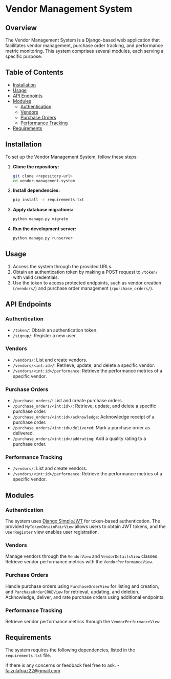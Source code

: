 # Vendor Management System

## Overview

The Vendor Management System is a Django-based web application that facilitates vendor management, purchase order tracking, and performance metric monitoring. This system comprises several modules, each serving a specific purpose.

## Table of Contents

- [Installation](#installation)
- [Usage](#usage)
- [API Endpoints](#api-endpoints)
- [Modules](#modules)
  - [Authentication](#authentication)
  - [Vendors](#vendors)
  - [Purchase Orders](#purchase-orders)
  - [Performance Tracking](#performance-tracking)
- [Requirements](#requirements)

## Installation

To set up the Vendor Management System, follow these steps:

1. **Clone the repository:**
   ```bash
   git clone <repository-url>
   cd vendor-management-system
   ```

2. **Install dependencies:**
   ```bash
   pip install -r requirements.txt
   ```

3. **Apply database migrations:**
   ```bash
   python manage.py migrate
   ```

4. **Run the development server:**
   ```bash
   python manage.py runserver
   ```

## Usage

1. Access the system through the provided URLs.
2. Obtain an authentication token by making a POST request to `/token/` with valid credentials.
3. Use the token to access protected endpoints, such as vendor creation (`/vendors/`) and purchase order management (`/purchase_orders/`).

## API Endpoints

### Authentication

- `/token/`: Obtain an authentication token.
- `/signup/`: Register a new user.

### Vendors

- `/vendors/`: List and create vendors.
- `/vendors/<int:id>/`: Retrieve, update, and delete a specific vendor.
- `/vendors/<int:id>/performance`: Retrieve the performance metrics of a specific vendor.

### Purchase Orders

- `/purchase_orders/`: List and create purchase orders.
- `/purchase_orders/<int:id>/`: Retrieve, update, and delete a specific purchase order.
- `/purchase_orders/<int:id>/acknowledge`: Acknowledge receipt of a purchase order.
- `/purchase_orders/<int:id>/delivered`: Mark a purchase order as delivered.
- `/purchase_orders/<int:id>/addrating`: Add a quality rating to a purchase order.

### Performance Tracking

- `/vendors/`: List and create vendors.
- `/vendors/<int:id>/performance`: Retrieve the performance metrics of a specific vendor.

## Modules

### Authentication

The system uses [Django SimpleJWT](https://django-rest-framework-simplejwt.readthedocs.io/) for token-based authentication. The provided `MyTokenObtainPairView` allows users to obtain JWT tokens, and the `UserRegister` view enables user registration.

### Vendors

Manage vendors through the `VendorView` and `VendorDetailsView` classes. Retrieve vendor performance metrics with the `VendorPerformanceView`.

### Purchase Orders

Handle purchase orders using `PurchaseOrderView` for listing and creation, and `PurchaseOrderCRUDView` for retrieval, updating, and deletion. Acknowledge, deliver, and rate purchase orders using additional endpoints.

### Performance Tracking

Retrieve vendor performance metrics through the `VendorPerformanceView`.

## Requirements

The system requires the following dependencies, listed in the `requirements.txt` file.

If there is any concerns or feedback feel free to ask. - faizulafnaz22@gmail.com
